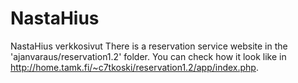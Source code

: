 # NastaHius
NastaHius verkkosivut
There is a reservation service website in the 'ajanvaraus/reservation1.2' folder.
You can check how it look like in http://home.tamk.fi/~c7tkoski/reservation1.2/app/index.php.

